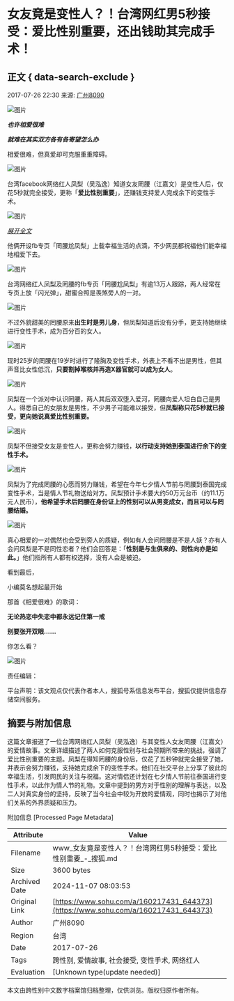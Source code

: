 # 女友竟是变性人？！台湾网红男5秒接受：爱比性别重要，还出钱助其完成手术！

## 正文 { data-search-exclude }


2017-07-26 22:30 来源: [广州8090](https://www.sohu.com/?spm=smpc.content-abroad.content.1.1730966403840ub92Jf9)

![图片](http://img.mp.itc.cn/upload/20170727/15e8d63822d046b5a14ff2ccc0464e86_th.jpg)

**_也许相爱很难_**

**_就难在其实双方各有各寄望怎么办_**

相爱很难，但真爱却可克服重重障碍。

![图片](http://img.mp.sohu.com/upload/20170727/9ec4f6f588f040cb93db929df5a2ad93_th.png)

台湾facebook网络红人凤梨（吴泓逸）知道女友罔腰（江嘉文）是变性人后，仅花5秒就完全接受，更称「**爱比性别重要**」，还赚钱支持爱人完成余下的变性手术。

![图片](http://img.mp.sohu.com/upload/20170727/aa29225a2f5b43e3966a0f9811d4c06d_th.png)

[_展开全文_](javascript:;)

他俩开设fb专页「罔腰尬凤梨」上载幸福生活的点滴，不少网民都祝福他们能幸福地相爱下去。

![图片](http://img.mp.sohu.com/upload/20170727/9b46665c2ccc499596c3bef100f0164a_th.png)

台湾网络红人凤梨及罔腰的fb专页「罔腰尬凤梨」有逾13万人跟踪，两人经常在专页上放「闪光弹」，甜蜜合照是羡煞旁人的一对。

![图片](http://img.mp.sohu.com/upload/20170727/6c2da74033d64e16a416f722338a407d_th.png)

不过外貌甜美的罔腰原来**出生时是男儿身**，但凤梨知道后没有分手，更支持她继续进行变性手术，成为百分百的女人。

![图片](http://img.mp.sohu.com/upload/20170727/475ae2886e3a4034b122cf98d5a9a501_th.png)

现时25岁的罔腰在19岁时进行了隆胸及变性手术，外表上不看不出是男性，但其声音比女性低沉，**只要割掉喉核并再造X器官就可以成为女人**。

![图片](http://img.mp.sohu.com/upload/20170727/00a078bde5a3467bae0a18aa69dba51e_th.png)

凤梨在一个派对中认识罔腰，两人其后双双堕入爱河，罔腰向爱人坦白自己是男人。得悉自己的女朋友是男性，不少男子可能难以接受，但**凤梨称只花5秒就已接受，更向她说真爱比性别重要。**

![图片](http://img.mp.sohu.com/upload/20170727/875a2673562f411389f58c5b41d45ae5_th.png)

凤梨不但接受女友是变性人，更称会努力赚钱，**以行动支持她到泰国进行余下的变性手术。**

![图片](http://img.mp.sohu.com/upload/20170727/fd131db40ffa42c8a1e784af1e219a0e_th.png)

凤梨为了完成罔腰的心愿而努力赚钱，希望在今年七夕情人节前与罔腰到泰国完成变性手术，当是情人节礼物送给对方。凤梨预计手术要大约50万元台币（约11.1万元人民币），**他希望手术后罔腰在身份证上的性别可以从男变成女，而且可以与罔腰结婚。**

![图片](http://img.mp.sohu.com/upload/20170727/2b6bf260b2f344ecba500783ce0d4075_th.png)

真心相爱的一对偶然也会受到旁人的质疑，例如有人会问罔腰是不是人妖？亦有人会问凤梨是不是同性恋者？他们会回答是：「**性别是与生俱来的、则性向亦是如此。**」他们指所有人都有权选择，没有人会是被迫。

看到最后，

小编莫名想起最开始

那首《相爱很难》的歌词：

**无论热恋中失恋中都永远记住第一戒**

**别要张开双眼......**

你怎么看？

![图片](http://img.mp.sohu.com/upload/20170727/f011d9962063498b83f2a8ffa82d9151_th.png)

责任编辑：

平台声明：该文观点仅代表作者本人，搜狐号系信息发布平台，搜狐仅提供信息存储空间服务。

## 摘要与附加信息

<!-- tcd_abstract -->
这篇文章报道了一位台湾网络红人凤梨（吴泓逸）与其变性人女友罔腰（江嘉文）的爱情故事。文章详细描述了两人如何克服性别与社会预期所带来的挑战，强调了爱比性别重要的主题。凤梨在得知罔腰的身份后，仅花了五秒钟就完全接受了她，并表示会努力赚钱，支持她完成余下的变性手术。他们在社交平台上分享了彼此的幸福生活，引发网民的关注与祝福。这对情侣还计划在七夕情人节前往泰国进行变性手术，以此作为情人节的礼物。文章中提到的男方对于性别的理解与表达，以及二人对真实身份的坚持，反映了当今社会中较为开放的爱情观，同时也揭示了对他们关系的外界质疑和压力。
<!-- tcd_abstract_end -->

附加信息 [Processed Page Metadata]

| Attribute       | Value                                  |
|-----------------|----------------------------------------|
| Filename        | www_女友竟是变性人？！台湾网红男5秒接受：爱比性别重要_-_搜狐.md                             |
| Size            | 3600 bytes                           |
| Archived Date   | 2024-11-07 08:03:53                             |
| Original Link   | [https://www.sohu.com/a/160217431_644373](https://www.sohu.com/a/160217431_644373)                       |
| Author          | 广州8090                               |
| Region          | 台湾                               |
| Date            | 2017-07-26                                 |
| Tags            | 跨性别, 爱情故事, 社会接受, 变性手术, 网络红人                                 |
| Evaluation            | [Unknown type(update needed)]                                 |
<!-- tcd_table_end -->

本文由跨性别中文数字档案馆归档整理，仅供浏览。版权归原作者所有。
